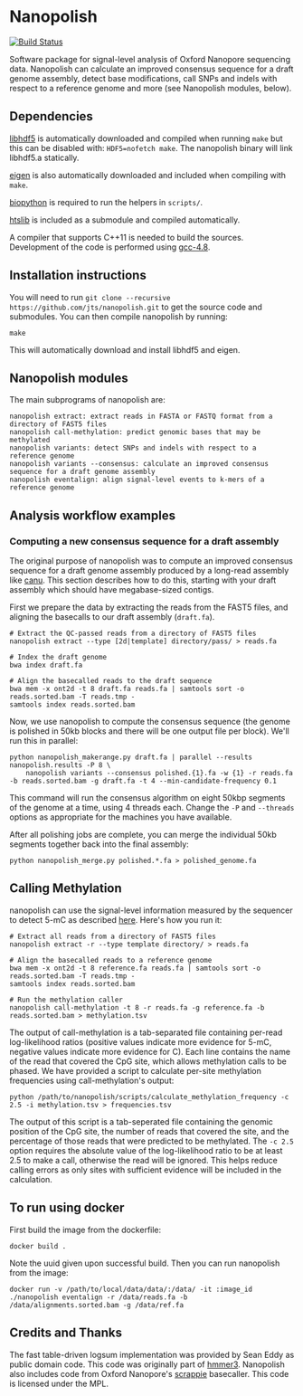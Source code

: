 # Nanopolish

[![Build Status](https://travis-ci.org/jts/nanopolish.svg?branch=master)](https://travis-ci.org/jts/nanopolish)

Software package for signal-level analysis of Oxford Nanopore sequencing data. Nanopolish can calculate an improved consensus sequence for a draft genome assembly, detect base modifications, call SNPs and indels with respect to a reference genome and more (see Nanopolish modules, below).

## Dependencies

[libhdf5](http://www.hdfgroup.org/HDF5/release/obtain5.html) is automatically downloaded and compiled when running `make` but this can be disabled with: `HDF5=nofetch make`. The nanopolish binary will link libhdf5.a statically.

[eigen](http://eigen.tuxfamily.org) is also automatically downloaded and included when compiling with `make`.

[biopython](http://www.biopython.org) is required to run the helpers in `scripts/`.

[htslib](http://github.com/samtools/htslib) is included as a submodule and compiled automatically.

A compiler that supports C++11 is needed to build the sources. Development of the code is performed using [gcc-4.8](https://gcc.gnu.org/gcc-4.8/).

## Installation instructions

You will need to run ```git clone --recursive https://github.com/jts/nanopolish.git``` to get the source code and submodules. You can then compile nanopolish by running:

```
make
```

This will automatically download and install libhdf5 and eigen.

## Nanopolish modules

The main subprograms of nanopolish are:

```
nanopolish extract: extract reads in FASTA or FASTQ format from a directory of FAST5 files
nanopolish call-methylation: predict genomic bases that may be methylated
nanopolish variants: detect SNPs and indels with respect to a reference genome
nanopolish variants --consensus: calculate an improved consensus sequence for a draft genome assembly
nanopolish eventalign: align signal-level events to k-mers of a reference genome
```

## Analysis workflow examples

### Computing a new consensus sequence for a draft assembly

The original purpose of nanopolish was to compute an improved consensus sequence for a draft genome assembly produced by a long-read assembly like [canu](https://github.com/marbl/canu). This section describes how to do this, starting with your draft assembly which should have megabase-sized contigs.

First we prepare the data by extracting the reads from the FAST5 files, and aligning the basecalls to our draft assembly (`draft.fa`).

```
# Extract the QC-passed reads from a directory of FAST5 files
nanopolish extract --type [2d|template] directory/pass/ > reads.fa

# Index the draft genome
bwa index draft.fa

# Align the basecalled reads to the draft sequence
bwa mem -x ont2d -t 8 draft.fa reads.fa | samtools sort -o reads.sorted.bam -T reads.tmp -
samtools index reads.sorted.bam
```

Now, we use nanopolish to compute the consensus sequence (the genome is polished in 50kb blocks and there will be one output file per block). We'll run this in parallel:

```
python nanopolish_makerange.py draft.fa | parallel --results nanopolish.results -P 8 \
    nanopolish variants --consensus polished.{1}.fa -w {1} -r reads.fa -b reads.sorted.bam -g draft.fa -t 4 --min-candidate-frequency 0.1
```

This command will run the consensus algorithm on eight 50kbp segments of the genome at a time, using 4 threads each. Change the ```-P``` and ```--threads``` options as appropriate for the machines you have available.

After all polishing jobs are complete, you can merge the individual 50kb segments together back into the final assembly:

```
python nanopolish_merge.py polished.*.fa > polished_genome.fa
```

## Calling Methylation

nanopolish can use the signal-level information measured by the sequencer to detect 5-mC as described [here](http://www.nature.com/nmeth/journal/vaop/ncurrent/full/nmeth.4184.html). Here's how you run it:

```
# Extract all reads from a directory of FAST5 files
nanopolish extract -r --type template directory/ > reads.fa

# Align the basecalled reads to a reference genome
bwa mem -x ont2d -t 8 reference.fa reads.fa | samtools sort -o reads.sorted.bam -T reads.tmp -
samtools index reads.sorted.bam

# Run the methylation caller
nanopolish call-methylation -t 8 -r reads.fa -g reference.fa -b reads.sorted.bam > methylation.tsv
```

The output of call-methylation is a tab-separated file containing per-read log-likelihood ratios (positive values indicate more evidence for 5-mC, negative values indicate more evidence for C). Each line contains the name of the read that covered the CpG site, which allows methylation calls to be phased. We have provided a script to calculate per-site methylation frequencies using call-methylation's output:

```
python /path/to/nanopolish/scripts/calculate_methylation_frequency -c 2.5 -i methylation.tsv > frequencies.tsv
```

The output of this script is a tab-seperated file containing the genomic position of the CpG site, the number of reads that covered the site, and the percentage of those reads that were predicted to be methylated. The `-c 2.5` option requires the absolute value of the log-likelihood ratio to be at least 2.5 to make a call, otherwise the read will be ignored. This helps reduce calling errors as only sites with sufficient evidence will be included in the calculation.

## To run using docker

First build the image from the dockerfile:
```
docker build .
```
Note the uuid given upon successful build.
Then you can run nanopolish from the image:
```
docker run -v /path/to/local/data/data/:/data/ -it :image_id  ./nanopolish eventalign -r /data/reads.fa -b /data/alignments.sorted.bam -g /data/ref.fa
```

## Credits and Thanks

The fast table-driven logsum implementation was provided by Sean Eddy as public domain code. This code was originally part of [hmmer3](http://hmmer.janelia.org/). Nanopolish also includes code from Oxford Nanopore's [scrappie](https://github.com/nanoporetech/scrappie) basecaller. This code is licensed under the MPL.
